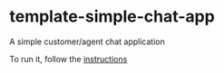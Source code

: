 # template-simple-chat-app
A simple customer/agent chat application

To run it, follow the [instructions](instructions/index.html)
